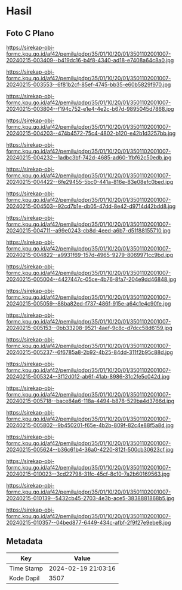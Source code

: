 # Hasil

## Foto C Plano

https://sirekap-obj-formc.kpu.go.id/af42/pemilu/pdpr/35/01/10/20/01/3501102001007-20240215-003409--b419dc16-b4f8-4340-ad18-e7408a64c8a0.jpg

https://sirekap-obj-formc.kpu.go.id/af42/pemilu/pdpr/35/01/10/20/01/3501102001007-20240215-003553--6f81b2cf-85ef-4745-bb35-e60b5829f970.jpg

https://sirekap-obj-formc.kpu.go.id/af42/pemilu/pdpr/35/01/10/20/01/3501102001007-20240215-003804--f194c752-e1e4-4e2c-b67d-9895045d7868.jpg

https://sirekap-obj-formc.kpu.go.id/af42/pemilu/pdpr/35/01/10/20/01/3501102001007-20240215-004203--474b4572-75c4-4802-b120-e42b1d3257bb.jpg

https://sirekap-obj-formc.kpu.go.id/af42/pemilu/pdpr/35/01/10/20/01/3501102001007-20240215-004232--1adbc3bf-742d-4685-ad60-1fbf62c50edb.jpg

https://sirekap-obj-formc.kpu.go.id/af42/pemilu/pdpr/35/01/10/20/01/3501102001007-20240215-004422--6fe29455-5bc0-441a-816e-83e08efc0bed.jpg

https://sirekap-obj-formc.kpu.go.id/af42/pemilu/pdpr/35/01/10/20/01/3501102001007-20240215-004503--92cd7b1e-db05-47dd-8e42-d9714d42bdd8.jpg

https://sirekap-obj-formc.kpu.go.id/af42/pemilu/pdpr/35/01/10/20/01/3501102001007-20240215-004711--a99e0243-cb8d-4eed-a6b7-d51f88155710.jpg

https://sirekap-obj-formc.kpu.go.id/af42/pemilu/pdpr/35/01/10/20/01/3501102001007-20240215-004822--a9931f69-157d-4965-9279-8069971cc9bd.jpg

https://sirekap-obj-formc.kpu.go.id/af42/pemilu/pdpr/35/01/10/20/01/3501102001007-20240215-005004--4427447c-05ce-4b76-8fa7-204e9dd46848.jpg

https://sirekap-obj-formc.kpu.go.id/af42/pemilu/pdpr/35/01/10/20/01/3501102001007-20240215-005059--88ba82ed-f737-486f-915e-a64c1e4c90fe.jpg

https://sirekap-obj-formc.kpu.go.id/af42/pemilu/pdpr/35/01/10/20/01/3501102001007-20240215-005153--0bb33208-9521-4aef-9c8c-d7dcc58d6159.jpg

https://sirekap-obj-formc.kpu.go.id/af42/pemilu/pdpr/35/01/10/20/01/3501102001007-20240215-005237--6f6785a8-2b92-4b25-84dd-311f2b95c88d.jpg

https://sirekap-obj-formc.kpu.go.id/af42/pemilu/pdpr/35/01/10/20/01/3501102001007-20240215-005324--3f12d012-ab6f-41ab-8986-31c2fe5c042d.jpg

https://sirekap-obj-formc.kpu.go.id/af42/pemilu/pdpr/35/01/10/20/01/3501102001007-20240215-005718--bace84a6-118a-4494-b878-529ba4d3766d.jpg

https://sirekap-obj-formc.kpu.go.id/af42/pemilu/pdpr/35/01/10/20/01/3501102001007-20240215-005802--9b450201-f65e-4b2b-809f-82c4e88f5a8d.jpg

https://sirekap-obj-formc.kpu.go.id/af42/pemilu/pdpr/35/01/10/20/01/3501102001007-20240215-005624--b36c61b4-36a0-4220-812f-500cb30623cf.jpg

https://sirekap-obj-formc.kpu.go.id/af42/pemilu/pdpr/35/01/10/20/01/3501102001007-20240215-010023--3cd22798-31fc-45cf-8c10-7a2b60169563.jpg

https://sirekap-obj-formc.kpu.go.id/af42/pemilu/pdpr/35/01/10/20/01/3501102001007-20240215-010139--5432cb45-2703-4e3b-ace5-3838881868b5.jpg

https://sirekap-obj-formc.kpu.go.id/af42/pemilu/pdpr/35/01/10/20/01/3501102001007-20240215-010357--04bed877-6449-434c-afbf-2f9f27e9ebe8.jpg


## Metadata

| Key        | Value               |
| ---------- | ------------------- |
| Time Stamp | 2024-02-19 21:03:16 |
| Kode Dapil | 3507                |



